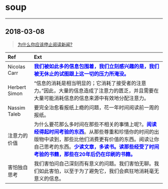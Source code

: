 # soup
---

## 2018-03-08

> [为什么你应该停止阅读新闻?](https://www.cnblogs.com/IcanFixIt/p/8524843.html)

|  Ref | Ext |
| :--- | :---------- |
| Nicolas Carr | <font color=blue>**我们被如此多的信息包围着，我们立刻感兴趣的是，我们被无休止的试图跟上这一切的压力所淹没。**</font> |
| Herbert Simon | “信息的消耗是相当明显的；它消耗了接受者的注意力。”因此，大量的信息造成了注意力的匮乏，并且需要在大量可能消耗信息的信息来源中有效地分配注意力。 |
| Nassim Taleb | 要完全治愈看报纸上瘾的问题，花一年时间阅读前一周的报纸。|
| 注意力的价值 | 为什么要花那么多时间在那些不相关的事情上呢?。<font color=blue>**阅读经得起时间考验的东西**</font>。从那些尊重和珍惜你的时间的出版物中读到，那些比他们消费更有价值的东西。阅读让你自己思考的东西。<font color=blue>**少读文章，多读书。读那些经受了时间考验的书籍，那些在20年后仍在印刷的书籍。**</font> |
| 害怕独自思考 | 我们害怕问自己深刻而有意义的问题。我们害怕无聊。我们如此害怕，以至于为了避免它，我们会疯狂地消耗毫无意义的信息。 | 